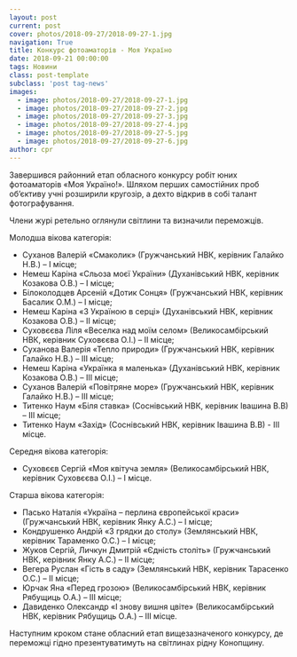 ```yaml
---
layout: post
current: post
cover: photos/2018-09-27/2018-09-27-1.jpg
navigation: True
title: Конкурс фотоаматорів - Моя Україно
date: 2018-09-21 00:00:00
tags: Новини
class: post-template
subclass: 'post tag-news'
images:
  - image: photos/2018-09-27/2018-09-27-1.jpg
  - image: photos/2018-09-27/2018-09-27-2.jpg
  - image: photos/2018-09-27/2018-09-27-3.jpg
  - image: photos/2018-09-27/2018-09-27-4.jpg
  - image: photos/2018-09-27/2018-09-27-5.jpg
  - image: photos/2018-09-27/2018-09-27-6.jpg
author: cpr
---
```


Завершився районний етап обласного конкурсу робіт юних фотоаматорів «Моя Україно!». Шляхом перших самостійних проб об’єктиву учні розширили кругозір, а дехто відкрив в собі  талант фотографування.

Члени журі  ретельно оглянули світлини та визначили переможців.

Молодша вікова категорія:

  - Суханов Валерій «Смаколик» (Гружчанський НВК, керівник Галайко Н.В.) – І місце;
  - Немеш Каріна «Сльоза моєї  України» (Духанівський НВК, керівник Козакова О.В.) – І місце;
  - Білоколодцев Арсеній «Дотик Сонця» (Гружчанський НВК, керівник Басалик О.М.) – І місце;
  - Немеш Каріна «З Україною в серці» (Духанівський НВК, керівник Козакова О.В.) – ІІ місце;
  - Суховєєва Ліля «Веселка над моїм селом» (Великосамбірський НВК, керівник Суховєєва О.І.) – ІІ місце;
  - Суханова Валерія «Тепло природи» (Гружчанський НВК, керівник Галайко Н.В.) – ІІІ місце;
  - Немеш Каріна «Українка я маленька» (Духанівський НВК, керівник Козакова О.В.) – ІІІ місце;
  - Суханов Валерій «Повітряне море» (Гружчанський НВК, керівник Галайко Н.В.) – ІІІ місце;
  - Титенко Наум «Біля ставка» (Соснівський НВК, керівник Івашина В.В) – ІІІ місце;
  - Титенко Наум «Захід» (Соснівський НВК, керівник Івашина В.В) - ІІІ місце.

Середня вікова категорія:

  - Суховєєв Сергій «Моя квітуча земля» (Великосамбірський НВК, керівник Суховєєва О.І.) – І місце.

Старша вікова категорія:
  - Пасько Наталія «Україна – перлина європейської краси» (Гружчанський НВК, керівник Янку А.С.) – І місце;
  - Кондрушенко Андрій «З грядки до столу» (Землянський НВК, керівник Тараменко О.С.) – І місце;
  - Жуков Сергій, Личкун Дмитрій «Єдність століть»  (Гружчанський НВК, керівник Янку А.С.) – ІІ місце;
  - Вегера Руслан «Гість в саду» (Землянський НВК, керівник Тарасенко О.С.) – ІІ місце;
  - Юрчак Яна  «Перед грозою» (Великосамбірський НВК, керівник Рябущиць О.А.) – ІІІ місце;
  - Давиденко Олександр «І знову вишня цвіте» (Великосамбірський НВК, керівник Рябущиць О.А.) – ІІІ місце.

Наступним кроком стане обласний етап вищезазначеного конкурсу, де переможці гідно презентуватимуть на світлинах рідну Конопщину.
